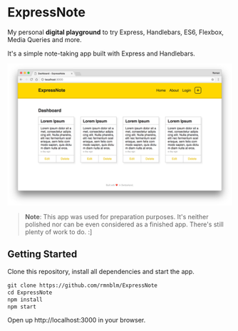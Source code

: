 # ExpressNote
My personal **digital playground** to try Express, Handlebars, ES6, Flexbox, Media Queries and more.

It's a simple note-taking app built with Express and Handlebars. 

![screenshot](screenshot.png)

>  **Note**: This app was used for preparation purposes. It's neither polished nor can be even considered as a finished app. There's still plenty of work to do. :]

## Getting Started

Clone this repository, install all dependencies and start the app.

``` 
git clone https://github.com/rmnblm/ExpressNote
cd ExpressNote
npm install
npm start
```

Open up http://localhost:3000 in your browser.
